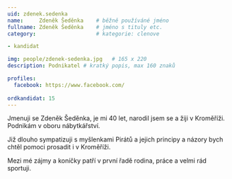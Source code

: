 ```yaml
---
uid: zdenek.sedenka
name:     Zdeněk Šeděnka 	# běžně používáné jméno
fullname: Zdeněk Šeděnka 	# jméno s tituly etc.
category:                   # kategorie: clenove

- kandidat

img: people/zdenek-sedenka.jpg   # 165 x 220
description: Podnikatel # kratký popis, max 160 znaků

profiles:
  facebook: https://www.facebook.com/
  
ordkandidat: 15
---
```


Jmenuji se Zdeněk Šeděnka, je mi 40 let, narodil jsem se a žiji v Kroměříži. Podnikám v oboru nábytkářství.

Již dlouho sympatizuji s myšlenkami Pirátů a jejich principy a názory bych chtěl pomoci prosadit i v Kroměříži. 

Mezi mé zájmy a koníčky patří v první řadě rodina, práce a velmi rád sportuji.
